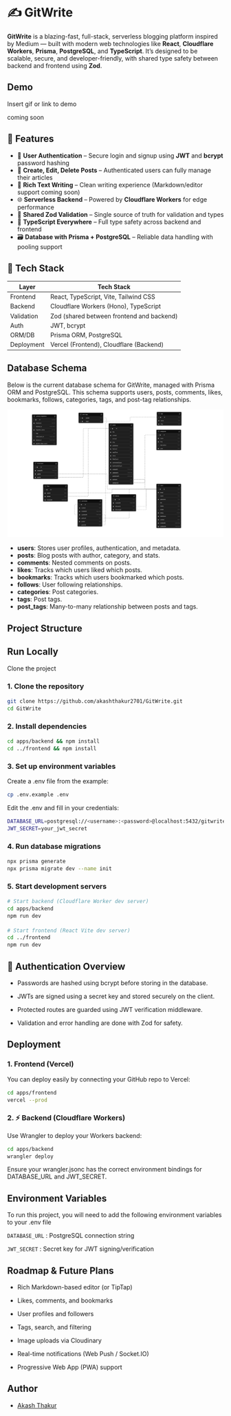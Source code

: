 
# ✍️ GitWrite
**GitWrite** is a blazing-fast, full-stack, serverless blogging platform inspired by Medium — built with modern web technologies like **React**, **Cloudflare Workers**, **Prisma**, **PostgreSQL**, and **TypeScript**. It’s designed to be scalable, secure, and developer-friendly, with shared type safety between backend and frontend using **Zod**.


## Demo

Insert gif or link to demo

coming soon
## 🚀 Features

- 🔐 **User Authentication** – Secure login and signup using **JWT** and **bcrypt** password hashing
- 📝 **Create, Edit, Delete Posts** – Authenticated users can fully manage their articles
- 💬 **Rich Text Writing** – Clean writing experience (Markdown/editor support coming soon)
- 🌐 **Serverless Backend** – Powered by **Cloudflare Workers** for edge performance
- 🔄 **Shared Zod Validation** – Single source of truth for validation and types
- 🧠 **TypeScript Everywhere** – Full type safety across backend and frontend
- 🗃️ **Database with Prisma + PostgreSQL** – Reliable data handling with pooling support



## 🧰 Tech Stack

| Layer        | Tech Stack                                 |
|--------------|---------------------------------------------|
| Frontend     | React, TypeScript, Vite, Tailwind CSS      |
| Backend      | Cloudflare Workers (Hono), TypeScript      |
| Validation   | Zod (shared between frontend and backend)  |
| Auth         | JWT, bcrypt                                |
| ORM/DB       | Prisma ORM, PostgreSQL                     |
| Deployment   | Vercel (Frontend), Cloudflare (Backend)    |

## Database Schema

Below is the current database schema for GitWrite, managed with Prisma ORM and PostgreSQL. This schema supports users, posts, comments, likes, bookmarks, follows, categories, tags, and post-tag relationships.

![Database Schema](./apps/frontend/public/schema.png)


- **users**: Stores user profiles, authentication, and metadata.
- **posts**: Blog posts with author, category, and stats.
- **comments**: Nested comments on posts.
- **likes**: Tracks which users liked which posts.
- **bookmarks**: Tracks which users bookmarked which posts.
- **follows**: User following relationships.
- **categories**: Post categories.
- **tags**: Post tags.
- **post_tags**: Many-to-many relationship between posts and tags.

## Project Structure


## Run Locally

Clone the project

### 1. Clone the repository

```bash
git clone https://github.com/akashthakur2701/GitWrite.git
cd GitWrite 
```
### 2. Install dependencies

```bash
cd apps/backend && npm install
cd ../frontend && npm install
```

### 3. Set up environment variables
Create a .env file from the example:
```bash
cp .env.example .env

```
Edit the .env and fill in your credentials:
```bash
DATABASE_URL=postgresql://<username>:<password>@localhost:5432/gitwrite
JWT_SECRET=your_jwt_secret
```
### 4. Run database migrations
```bash 
npx prisma generate
npx prisma migrate dev --name init

```

### 5. Start development servers
```bash
# Start backend (Cloudflare Worker dev server)
cd apps/backend
npm run dev

# Start frontend (React Vite dev server)
cd ../frontend
npm run dev
```
##  🔐 Authentication Overview

- Passwords are hashed using bcrypt before storing in the database.

- JWTs are signed using a secret key and stored securely on the client.

- Protected routes are guarded using JWT verification middleware.

- Validation and error handling are done with Zod for safety.


## Deployment

### 1. Frontend (Vercel)
You can deploy easily by connecting your GitHub repo to Vercel:
```bash
cd apps/frontend
vercel --prod
```

### 2. ⚡ Backend (Cloudflare Workers)
Use Wrangler to deploy your Workers backend:
``` bash
cd apps/backend
wrangler deploy
```
Ensure your wrangler.jsonc has the correct environment bindings for DATABASE_URL and JWT_SECRET.


## Environment Variables

To run this project, you will need to add the following environment variables to your .env file

`DATABASE_URL` : PostgreSQL connection string

`JWT_SECRET` : 	Secret key for JWT signing/verification


## Roadmap & Future Plans
 - Rich Markdown-based editor (or TipTap)

 - Likes, comments, and bookmarks

- User profiles and followers

- Tags, search, and filtering

- Image uploads via Cloudinary

- Real-time notifications (Web Push / Socket.IO)

- Progressive Web App (PWA) support
## Author

- [Akash Thakur](https://github.com/akashthakur2701)


